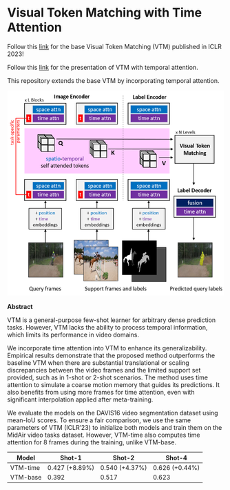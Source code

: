 # Visual Token Matching with Time Attention

Follow this [link](https://github.com/GitGyun/visual_token_matching) for the base Visual Token Matching (VTM) published in ICLR 2023!

Follow this [link](https://drive.google.com/drive/folders/1-74V1qhEGX6uUnhH52nFgUjSmgUO6VWy?usp=sharing) for the presentation of VTM with temporal attention. 

This repository extends the base VTM by incorporating temporal attention.

![image-VTM](https://github.com/001honi/vtm_space_time/blob/base/asset/vtm-time.png)

**Abstract** 

VTM is a general-purpose few-shot learner for arbitrary dense prediction tasks. However, VTM lacks the ability to process temporal information, which limits its performance in video domains. 

We incorporate time attention into VTM to enhance its generalizability. Empirical results demonstrate that the proposed method outperforms the baseline VTM when there are substantial translational or scaling discrepancies between the video frames and the limited support set provided, such as in 1-shot or 2-shot scenarios. The method uses time attention to simulate a coarse motion memory that guides its predictions. It also benefits from using more frames for time attention, even with significant interpolation applied after meta-training. 

We evaluate the models on the DAVIS16 video segmentation dataset using mean-IoU scores. To ensure a fair comparison, we use the same parameters of VTM (ICLR’23) to initialize both models and train them on the MidAir video tasks dataset. However, VTM-time also computes time attention for 8 frames during the training, unlike VTM-base.

| Model    | Shot-1         | Shot-2         | Shot-4         |
|----------|----------------|----------------|----------------|
| VTM-time | 0.427 (+8.89%) | 0.540 (+4.37%) | 0.626 (+0.44%) |
| VTM-base | 0.392          | 0.517          | 0.623          |
